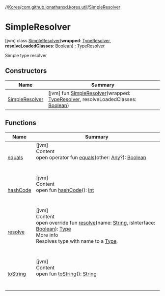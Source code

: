 //[Kores](../../index.md)/[com.github.jonathanxd.kores.util](../index.md)/[SimpleResolver](index.md)



# SimpleResolver  
 [jvm] class [SimpleResolver](index.md)(**wrapped**: [TypeResolver](../-type-resolver/index.md), **resolveLoadedClasses**: [Boolean](https://kotlinlang.org/api/latest/jvm/stdlib/kotlin/-boolean/index.html)) : [TypeResolver](../-type-resolver/index.md)

Simple type resolver

   


## Constructors  
  
|  Name|  Summary| 
|---|---|
| <a name="com.github.jonathanxd.kores.util/SimpleResolver/SimpleResolver/#com.github.jonathanxd.kores.util.TypeResolver#kotlin.Boolean/PointingToDeclaration/"></a>[SimpleResolver](-simple-resolver.md)| <a name="com.github.jonathanxd.kores.util/SimpleResolver/SimpleResolver/#com.github.jonathanxd.kores.util.TypeResolver#kotlin.Boolean/PointingToDeclaration/"></a> [jvm] fun [SimpleResolver](-simple-resolver.md)(wrapped: [TypeResolver](../-type-resolver/index.md), resolveLoadedClasses: [Boolean](https://kotlinlang.org/api/latest/jvm/stdlib/kotlin/-boolean/index.html))   <br>


## Functions  
  
|  Name|  Summary| 
|---|---|
| <a name="kotlin/Any/equals/#kotlin.Any?/PointingToDeclaration/"></a>[equals](index.md#%5Bkotlin%2FAny%2Fequals%2F%23kotlin.Any%3F%2FPointingToDeclaration%2F%5D%2FFunctions%2F-1211764316)| <a name="kotlin/Any/equals/#kotlin.Any?/PointingToDeclaration/"></a>[jvm]  <br>Content  <br>open operator fun [equals](index.md#%5Bkotlin%2FAny%2Fequals%2F%23kotlin.Any%3F%2FPointingToDeclaration%2F%5D%2FFunctions%2F-1211764316)(other: [Any](https://kotlinlang.org/api/latest/jvm/stdlib/kotlin/-any/index.html)?): [Boolean](https://kotlinlang.org/api/latest/jvm/stdlib/kotlin/-boolean/index.html)  <br><br><br>
| <a name="kotlin/Any/hashCode/#/PointingToDeclaration/"></a>[hashCode](index.md#%5Bkotlin%2FAny%2FhashCode%2F%23%2FPointingToDeclaration%2F%5D%2FFunctions%2F-1211764316)| <a name="kotlin/Any/hashCode/#/PointingToDeclaration/"></a>[jvm]  <br>Content  <br>open fun [hashCode](index.md#%5Bkotlin%2FAny%2FhashCode%2F%23%2FPointingToDeclaration%2F%5D%2FFunctions%2F-1211764316)(): [Int](https://kotlinlang.org/api/latest/jvm/stdlib/kotlin/-int/index.html)  <br><br><br>
| <a name="com.github.jonathanxd.kores.util/SimpleResolver/resolve/#kotlin.String#kotlin.Boolean/PointingToDeclaration/"></a>[resolve](resolve.md)| <a name="com.github.jonathanxd.kores.util/SimpleResolver/resolve/#kotlin.String#kotlin.Boolean/PointingToDeclaration/"></a>[jvm]  <br>Content  <br>open override fun [resolve](resolve.md)(name: [String](https://kotlinlang.org/api/latest/jvm/stdlib/kotlin/-string/index.html), isInterface: [Boolean](https://kotlinlang.org/api/latest/jvm/stdlib/kotlin/-boolean/index.html)): [Type](https://docs.oracle.com/javase/8/docs/api/java/lang/reflect/Type.html)  <br>More info  <br>Resolves type with name to a [Type](https://docs.oracle.com/javase/8/docs/api/java/lang/reflect/Type.html).  <br><br><br>
| <a name="kotlin/Any/toString/#/PointingToDeclaration/"></a>[toString](index.md#%5Bkotlin%2FAny%2FtoString%2F%23%2FPointingToDeclaration%2F%5D%2FFunctions%2F-1211764316)| <a name="kotlin/Any/toString/#/PointingToDeclaration/"></a>[jvm]  <br>Content  <br>open fun [toString](index.md#%5Bkotlin%2FAny%2FtoString%2F%23%2FPointingToDeclaration%2F%5D%2FFunctions%2F-1211764316)(): [String](https://kotlinlang.org/api/latest/jvm/stdlib/kotlin/-string/index.html)  <br><br><br>

